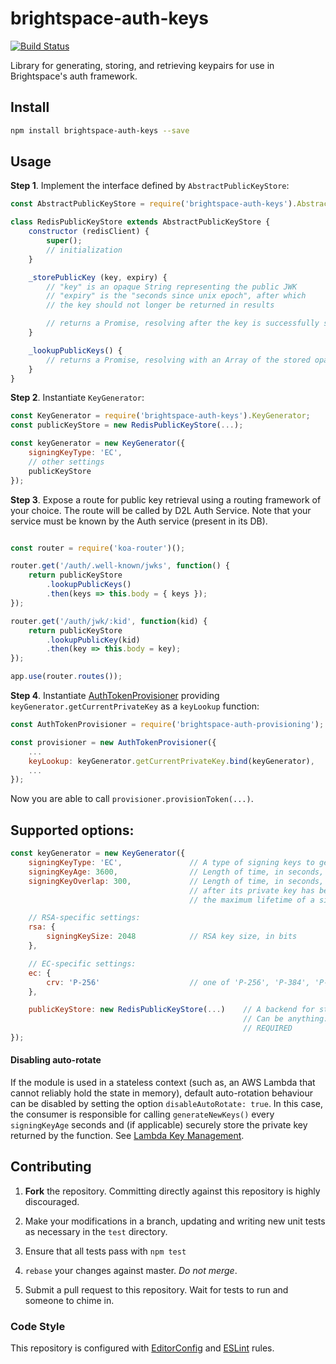 # brightspace-auth-keys

[![Build Status](https://travis-ci.org/Brightspace/node-auth-keys.svg?branch=master)](https://travis-ci.org/Brightspace/node-auth-keys)

Library for generating, storing, and retrieving keypairs for use in
Brightspace's auth framework.

## Install
```bash
npm install brightspace-auth-keys --save
```

## Usage

**Step 1**. Implement the interface defined by `AbstractPublicKeyStore`:

```javascript
const AbstractPublicKeyStore = require('brightspace-auth-keys').AbstractPublicKeyStore;

class RedisPublicKeyStore extends AbstractPublicKeyStore {
	constructor (redisClient) {
		super();
		// initialization
	}

	_storePublicKey (key, expiry) {
		// "key" is an opaque String representing the public JWK
		// "expiry" is the "seconds since unix epoch", after which
		// the key should not longer be returned in results

		// returns a Promise, resolving after the key is successfully stored
	}

	_lookupPublicKeys() {
		// returns a Promise, resolving with an Array of the stored opaque strings
	}
}
```

**Step 2**. Instantiate `KeyGenerator`:

```javascript
const KeyGenerator = require('brightspace-auth-keys').KeyGenerator;
const publicKeyStore = new RedisPublicKeyStore(...);

const keyGenerator = new KeyGenerator({
	signingKeyType: 'EC',
	// other settings
	publicKeyStore
});
```

**Step 3**. Expose a route for public key retrieval using a routing framework
of your choice. The route will be called by D2L Auth Service. Note that your
service must be known by the Auth service (present in its DB).

```javascript

const router = require('koa-router')();

router.get('/auth/.well-known/jwks', function() {
	return publicKeyStore
		.lookupPublicKeys()
		.then(keys => this.body = { keys });
});

router.get('/auth/jwk/:kid', function(kid) {
	return publicKeyStore
		.lookupPublicKey(kid)
		.then(key => this.body = key);
});

app.use(router.routes());

```
**Step 4**. Instantiate [AuthTokenProvisioner][AuthTokenProvisioner] providing
`keyGenerator.getCurrentPrivateKey` as a `keyLookup` function:

```javascript
const AuthTokenProvisioner = require('brightspace-auth-provisioning');

const provisioner = new AuthTokenProvisioner({
	...
	keyLookup: keyGenerator.getCurrentPrivateKey.bind(keyGenerator),
	...
});
```
Now you are able to call `provisioner.provisionToken(...)`.

## Supported options:

```javascript
const keyGenerator = new KeyGenerator({
	signingKeyType: 'EC',				// A type of signing keys to generate. 'RSA' or 'EC'. REQUIRED
	signingKeyAge: 3600,				// Length of time, in seconds, for a private key to remain in use
	signingKeyOverlap: 300,				// Length of time, in seconds, for a public key to remain valid
										// after its private key has been rotated out. This is effectively
										// the maximum lifetime of a signed token.

	// RSA-specific settings:
	rsa: {
		signingKeySize: 2048			// RSA key size, in bits
	},

	// EC-specific settings:
	ec: {
		crv: 'P-256'					// one of 'P-256', 'P-384', 'P-521'
	},

	publicKeyStore: new RedisPublicKeyStore(...)	// A backend for storing public keys.
													// Can be anything: Redis, MSSQL, PostgreSQL, etc.
													// REQUIRED
});
```

#### Disabling auto-rotate

If the module is used in a stateless context (such as, an AWS Lambda that cannot
reliably hold the state in memory), default auto-rotation behaviour can be
disabled by setting the option `disableAutoRotate: true`. In this case, the
consumer is responsible for calling `generateNewKeys()` every `signingKeyAge`
seconds and (if applicable) securely store the private key returned by the
function. See [Lambda Key Management](https://github.com/Brightspace/lambda-key-management).

## Contributing

1. **Fork** the repository. Committing directly against this repository is
   highly discouraged.

2. Make your modifications in a branch, updating and writing new unit tests
   as necessary in the `test` directory.

3. Ensure that all tests pass with `npm test`

4. `rebase` your changes against master. *Do not merge*.

5. Submit a pull request to this repository. Wait for tests to run and someone
   to chime in.

### Code Style

This repository is configured with [EditorConfig][EditorConfig] and
[ESLint][ESLint] rules.

[AuthTokenProvisioner]: https://github.com/Brightspace/node-auth-provisioning
[EditorConfig]: http://editorconfig.org/
[ESLint]: http://eslint.org
